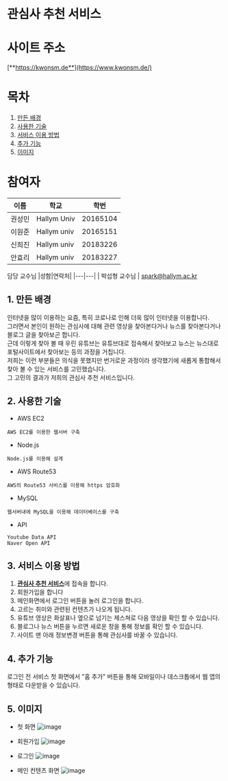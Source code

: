 관심사 추천 서비스
======================
# 사이트 주소
[**https://kwonsm.de**](https://www.kwonsm.de/)

# 목차
1. [만든 배경](#1.-만든-배경)
2. [사용한 기술](#2.-사용한-기술)
3. [서비스 이용 방법](#3.-서비스-이용-방법)
4. [추가 기능](#4.-추가-기능)
5. [이미지](#5.-이미지)

# 참여자
|이름|학교|학번|
|---|---|---|
| 권성민 | Hallym Univ | 20165104
| 이원준 | Hallym univ | 20165151
| 신희진 | Hallym univ | 20183226
| 안효리 | Hallym univ | 20183227

담당 교수님
|성함|연락처|
|---|---|
| 박섭형 교수님 | spark@hallym.ac.kr

## 1. 만든 배경
인터넷을 많이 이용하는 요즘, 특히 코로나로 인해 더욱 많이 인터넷을 이용합니다.<br>
그러면서 본인이 원하는 관심사에 대해 관련 영상을 찾아본다거나 뉴스를 찾아본다거나 블로그 글을 찾아보곤 합니다.<br>
근데 이렇게 찾아 볼 때 우린 유튜브는 유튜브대로 접속해서 찾아보고 뉴스는 뉴스대로 포털사이트에서 찾아보는 등의 과정을 거칩니다.<br>
저희는 이런 부분들은 의식을 못했지만 번거로운 과정이라 생각했기에 새롭게 통합해서 찾아 볼 수 있는 서비스를 고민했습니다.<br>
그 고민의 결과가 저희의 관심사 추천 서비스입니다.

## 2. 사용한 기술
* AWS EC2
```
AWS EC2를 이용한 웹서버 구축
```

* Node.js
```
Node.js를 이용해 설계
```

* AWS Route53
```
AWS의 Route53 서비스를 이용해 https 암호화
```

* MySQL
```
웹서버내에 MySQL을 이용해 데이터베이스를 구축
```

* API
```
Youtube Data API
Naver Open API
```

## 3. 서비스 이용 방법
1. [**관심사 추천 서비스**](https://www.kwonsm.de/)에 접속을 합니다.
2. 회원가입을 합니다
3. 메인화면에서 로그인 버튼을 눌러 로그인을 합니다.
4. 고르는 취미와 관련된 컨텐츠가 나오게 됩니다.
5. 유튜브 영상은 화살표나 옆으로 넘기는 제스쳐로 다음 영상을 확인 할 수 있습니다.
6. 블로그나 뉴스 버튼을 누르면 새로운 창을 통해 정보를 확인 할 수 있습니다.
7. 사이트 맨 아래 정보변경 버튼을 통해 관심사를 바꿀 수 있습니다.

## 4. 추가 기능
로그인 전 서비스 첫 화면에서 "홈 추가" 버튼을 통해 모바일이나 데스크톱에서 웹 앱의 형태로 다운받을 수 있습니다.

## 5. 이미지
* 첫 화면
![image](https://user-images.githubusercontent.com/73637543/121161303-d125fd00-c887-11eb-85c4-a00a26b6ae21.png)

* 회원가입
![image](https://user-images.githubusercontent.com/73637543/121161463-f9adf700-c887-11eb-892f-1a313a5e60c4.png)

* 로그인
![image](https://user-images.githubusercontent.com/73637543/121161519-0af70380-c888-11eb-91c0-290f1d5e2914.png)

* 메인 컨텐츠 화면
![image](https://user-images.githubusercontent.com/73637543/121161625-24984b00-c888-11eb-98ca-05de86c31dc5.png)
